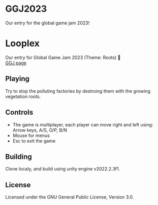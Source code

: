 # GGJ2023
Our entry for the global game jam 2023!


# Looplex
Our entry for Global Game Jam 2023 (Theme: Roots) :tada:  
[GGJ page](https://google.com)
  
## Playing
Try to stop the polluting factories by destroing them with the growing vegetation roots.
  
## Controls
- The game is multiplayer, each player can move right and left using: Arrow keys, A/S, O/P, B/N 
- Mouse for menus
- Esc to exit the game
  
## Building
Clone localy, and build using unity engine v2022.2.3f1.
  
## License
Licensed under the GNU General Public License, Version 3.0.